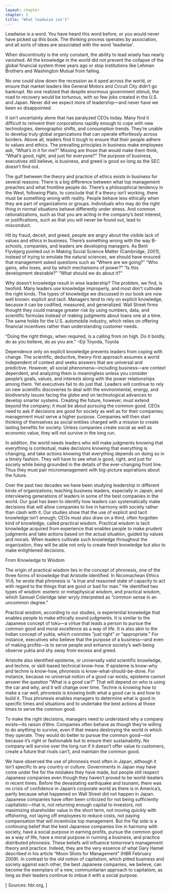 ```yaml
---
layout: chapter
chapter: 2
title: "What leadwise isn't"
---
```


Leadwise is a word. You have heard this word before, or you would never have picked up this book. The thinking process operates by association, and all sorts of ideas are associated with the word 'leadwise'. 

When discontinuity is the only constant, the ability to lead wisely has nearly vanished. All the knowledge in the world did not prevent the collapse of the global financial system three years ago or stop institutions like Lehman Brothers and Washington Mutual from failing.

No one could slow down the recession as it sped across the world, or ensure that market leaders like General Motors and Circuit City didn’t go bankrupt. No one realized that despite enormous government stimuli, the road to recovery would be torturous, with so few jobs created in the U.S. and Japan. Never did we expect more of leadership—and never have we been so disappointed.

It isn’t uncertainty alone that has paralyzed CEOs today. Many find it difficult to reinvent their corporations rapidly enough to cope with new technologies, demographic shifts, and consumption trends. They’re unable to develop truly global organizations that can operate effortlessly across borders. Above all, leaders find it tough to ensure that their people adhere to values and ethics. The prevailing principles in business make employees ask, “What’s in it for me?” Missing are those that would make them think, “What’s good, right, and just for everyone?” The purpose of business, executives still believe, is business, and greed is good so long as the SEC doesn’t find out.

The gulf between the theory and practice of ethics exists in business for several reasons: There is a big difference between what top management preaches and what frontline people do. There’s a philosophical tendency in the West, following Plato, to conclude that if a theory isn’t working, there must be something wrong with reality. People behave less ethically when they are part of organizations or groups. Individuals who may do the right thing in normal situations behave differently under stress. And common rationalizations, such as that you are acting in the company’s best interest, or justifications, such as that you will never be found out, lead to misconduct.

Hit by fraud, deceit, and greed, people are angry about the visible lack of values and ethics in business. There’s something wrong with the way B-schools, companies, and leaders are developing managers. As Bent Flyvbjerg pointed out in Making Social Science Matter (Cambridge, 2001), instead of trying to emulate the natural sciences, we should have ensured that management asked questions such as “Where are we going?” “Who gains, who loses, and by which mechanisms of power?” “Is this development desirable?” “What should we do about it?”


Why doesn’t knowledge result in wise leadership? The problem, we find, is twofold. Many leaders use knowledge improperly, and most don’t cultivate the right kinds. The types of knowledge we discussed in our book are now well known: explicit and tacit. Managers tend to rely on explicit knowledge, because it can be codified, measured, and generalized. Wall Street firms thought they could manage greater risk by using numbers, data, and scientific formulas instead of making judgments about loans one at a time. The same holds for the U.S. automobile industry, which relies on offering financial incentives rather than understanding customer needs.

“Doing the right things, when required, is a calling from on high. Do it boldly, do as you believe, do as you are.” –Eiji Toyoda, Toyota

Dependence only on explicit knowledge prevents leaders from coping with change. The scientific, deductive, theory-first approach assumes a world independent of context and seeks answers that are universal and predictive. However, all social phenomena—including business—are context dependent, and analyzing them is meaningless unless you consider people’s goals, values, and interests along with the power relationships among them. Yet executives fail to do just that.
Leaders will continue to rely on new scientific discoveries to deal with the environmental, energy, and biodiversity issues facing the globe and on technological advances to develop smarter systems. Creating the future, however, must extend beyond the company; it must be about pursuing the common good. CEOs need to ask if decisions are good for society as well as for their companies; management must serve a higher purpose. Companies will then start thinking of themselves as social entities charged with a mission to create lasting benefits for society. Unless companies create social as well as economic value, they will not survive in the long run.

In addition, the world needs leaders who will make judgments knowing that everything is contextual, make decisions knowing that everything is changing, and take actions knowing that everything depends on doing so in a timely fashion. They will have to see what is good, right, and just for society while being grounded in the details of the ever-changing front line. Thus they must pair micromanagement with big-picture aspirations about the future.

Over the past two decades we have been studying leadership in different kinds of organizations; teaching business leaders, especially in Japan; and interviewing generations of leaders in some of the best companies in the world. Our goal has been to identify how leaders can systematically make decisions that will allow companies to live in harmony with society rather than clash with it. Our studies show that the use of explicit and tacit knowledge isn’t enough; CEOs must also draw on a third, often forgotten kind of knowledge, called practical wisdom. Practical wisdom is tacit knowledge acquired from experience that enables people to make prudent judgments and take actions based on the actual situation, guided by values and morals. When leaders cultivate such knowledge throughout the organization, they will be able not only to create fresh knowledge but also to make enlightened decisions.

From Knowledge to Wisdom

The origin of practical wisdom lies in the concept of phronesis, one of the three forms of knowledge that Aristotle identified. In Nicomachean Ethics VI.6, he wrote that phronesis is “a true and reasoned state of capacity to act with regard to the things that are good or bad for man.” He identified two types of wisdom: esoteric or metaphysical wisdom, and practical wisdom, which Samuel Coleridge later wryly interpreted as “common sense in an uncommon degree.”

Practical wisdom, according to our studies, is experiential knowledge that enables people to make ethically sound judgments. It is similar to the Japanese concept of toku—a virtue that leads a person to pursue the common good and moral excellence as a way of life. It is also akin to the Indian concept of yukta, which connotes “just right” or “appropriate.” For instance, executives who believe that the purpose of a business—and even of making profits—is to serve people and enhance society’s well-being observe yukta and shy away from excess and greed.

Aristotle also identified episteme, or universally valid scientific knowledge, and techne, or skill-based technical know-how. If episteme is know-why and techne is know-how, phronesis is know-what-should-be-done. For instance, because no universal notion of a good car exists, episteme cannot answer the question “What is a good car?” That will depend on who is using the car and why, and it will change over time. Techne is knowing how to make a car well; phronesis is knowing both what a good car is and how to build it. Thus phronesis enables managers to determine what is good in specific times and situations and to undertake the best actions at those times to serve the common good.

To make the right decisions, managers need to understand why a company exists—its raison d’être. Companies often behave as though they’re willing to do anything to survive, even if that means destroying the world in which they operate. They would do better to pursue the common good—not because it’s right or fashionable but to ensure their sustainability. No company will survive over the long run if it doesn’t offer value to customers, create a future that rivals can’t, and maintain the common good.

We have observed the use of phronesis most often in Japan, although it isn’t specific to any country or culture. Governments in Japan may have come under fire for the mistakes they have made, but people still respect Japanese companies even though they haven’t proved to be world-beaters in recent times. Before the devastating earthquake and tsunami, there was no crisis of confidence in Japan’s corporate world as there is in America’s, partly because what happened on Wall Street did not happen in Japan. Japanese companies have often been criticized for not being sufficiently capitalistic—that is, not returning enough capital to investors, not maximizing shareholder value in the short term, not moving quickly with offshoring, not laying off employees to reduce costs, not paying compensation that will incentivize top management. But the flip side is a continuing belief that the best Japanese companies live in harmony with society, have a social purpose in earning profits, pursue the common good as a way of life, have a moral purpose in running a business, and practice distributed phronesis.
These beliefs will influence tomorrow’s management theory and practice. Indeed, they are the very essence of what Gary Hamel described in his article “Moon Shots for Management” (HBR February 2009). In contrast to the old notion of capitalism, which pitted business and society against each other, the best Japanese companies, we believe, can become the exemplars of a new, communitarian approach to capitalism, as long as their leaders continue to imbue it with a social purpose.

[ Sources: hbr.org, ]


